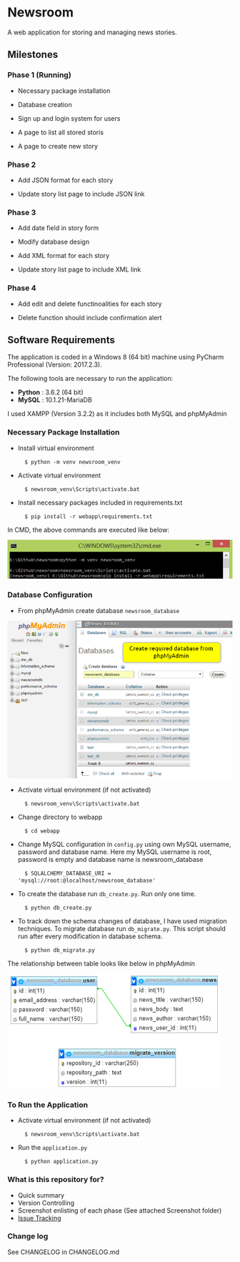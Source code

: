 Newsroom
========

A web application for storing and managing news stories.

## Milestones

### Phase 1 (Running)

   - Necessary package installation
   
   - Database creation
   
   - Sign up and login system for users

   - A page to list all stored storis

   - A page to create new story

### Phase 2

   - Add JSON format for each story

   - Update story list page to include JSON link

### Phase 3
 
   - Add date field in story form

   - Modify database design
   
   - Add XML format for each story

   - Update story list page to include XML link

### Phase 4

   - Add edit and delete functinoalities for each story

   - Delete function should include confirmation alert
   
## Software Requirements

The application is coded in a Windows 8 (64 bit) machine using PyCharm Professional (Version: 2017.2.3).

The following tools are necessary to run the application:

- **Python** : 3.6.2 (64 bit)
- **MySQL** : 10.1.21-MariaDB

I used XAMPP (Version 3.2.2) as it includes both MySQL and phpMyAdmin

### Necessary Package Installation

- Install virtual environment

		$ python -m venv newsroom_venv

- Activate virtual environment

		$ newsroom_venv\Scripts\activate.bat

- Install necessary packages included in requirements.txt

		$ pip install -r webapp\requirements.txt

In CMD, the above commands are executed like below:

![Package Installation](Screenshot/Phase1/install_package.png)		
		
### Database Configuration

- From phpMyAdmin create database `newsroom_database`

![Database Creation](Screenshot/Phase1/create_database.png)

- Activate virtual environment (if not activated)

		$ newsroom_venv\Scripts\activate.bat

- Change directory to webapp

		$ cd webapp

- Change MySQL configuration in `config.py` using own MySQL username, password and database name. 
Here my MySQL username is root, password is empty and database name is newsroom_database

		$ SQLALCHEMY_DATABASE_URI = 'mysql://root:@localhost/newsroom_database'

- To create the database run `db_create.py`. Run only one time.

		$ python db_create.py

- To track down the schema changes of database, I have used migration techniques.
To migrate database run `db_migrate.py`. This script should run after every modification in database schema.

		$ python db_migrate.py

The relationship between table looks like below in phpMyAdmin

![Database Creation](Screenshot/Phase1/database.png)		
		
### To Run the Application

- Activate virtual environment (if not activated)

		$ newsroom_venv\Scripts\activate.bat

- Run the `application.py`

		$ python application.py


### What is this repository for?

- Quick summary
- Version Controlling
- Screenshot enlisting of each phase (See attached Screenshot folder)
- [Issue Tracking](https://bitbucket.org/arsho/newsroom/issues)


### Change log

See CHANGELOG in CHANGELOG.md